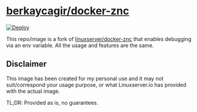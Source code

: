 # [berkaycagir/docker-znc](https://github.com/berkaycagir/docker-znc)

[![Deploy](https://github.com/berkaycagir/docker-znc/actions/workflows/deploy.yml/badge.svg)](https://github.com/berkaycagir/docker-znc/actions/workflows/deploy.yml)

This repo/image is a fork of [linuxserver/docker-znc](https://github.com/linuxserver/docker-znc) that enables debugging via an env variable. All the usage and features are the same.

## Disclaimer

This image has been created for my personal use and it may not suit/correspond your usage purpose, or what Linuxserver.io has provided with the actual image.

TL;DR: Provided as is, no guarantees.
